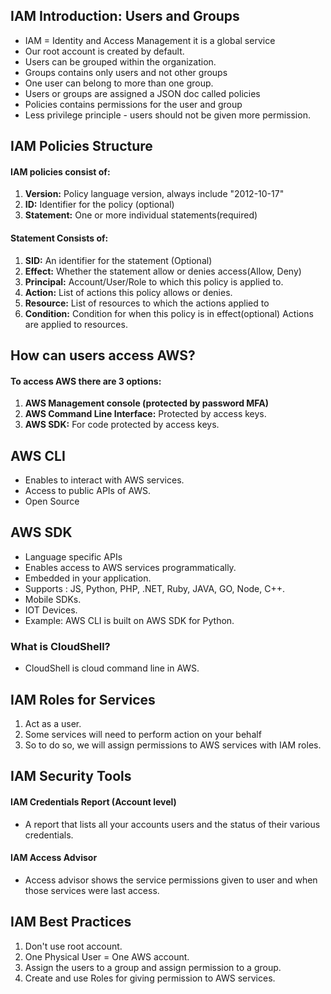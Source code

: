 
## IAM Introduction: Users and Groups

- IAM = Identity and Access Management it is a global service
- Our root account is created by default.
- Users can be grouped  within the organization.
- Groups contains only users and not other groups
- One user can belong to  more than one group.
- Users or groups are assigned a JSON doc called policies
- Policies contains permissions for the user and group
- Less privilege principle - users should not be given more permission.
## IAM Policies Structure

#### IAM policies consist of:
1. **Version:** Policy language version, always include "2012-10-17"
2. **ID:** Identifier for the policy (optional)
3. **Statement:** One or more individual statements(required)
#### Statement Consists of:

1. **SID:** An identifier for the statement (Optional)
2. **Effect:** Whether the statement allow or denies access(Allow, Deny)
3. **Principal:** Account/User/Role to which this policy is applied to.
4. **Action:** List of actions this policy allows or denies.
5. **Resource:** List of resources to which the actions applied to
6. **Condition:** Condition for when this policy is in effect(optional)
Actions are applied to resources.
## How can users access AWS?
#### To access AWS there are 3 options:

1. **AWS Management console (protected by password MFA)**
2. **AWS Command Line Interface:** Protected by access keys.
3. **AWS SDK:** For code protected by access keys.
## AWS CLI
- Enables to interact with AWS services.
- Access to public APIs of AWS.
- Open Source
## AWS SDK
- Language specific APIs
- Enables access to AWS services programmatically.
- Embedded in your application.
- Supports : JS, Python, PHP, .NET, Ruby, JAVA, GO, Node, C++.
- Mobile SDKs.
- IOT Devices.
- Example: AWS CLI is built on AWS SDK for Python.

### What is CloudShell?
- CloudShell is cloud command line  in AWS.
## IAM Roles for Services

1. Act as a user.
2. Some services will need to perform action on your behalf
3. So to do so, we will assign permissions to AWS services with IAM roles.

## IAM Security Tools

#### IAM Credentials Report (Account level)
-  A report that lists all your accounts users and the status of their various credentials.
#### IAM Access Advisor
- Access advisor shows the service permissions given to user and when those services were last access.

## IAM Best Practices

1. Don't use root account.
2. One Physical User = One AWS account.
3. Assign the users to a group and assign permission to a group.
4. Create and use Roles for giving permission to AWS services.
